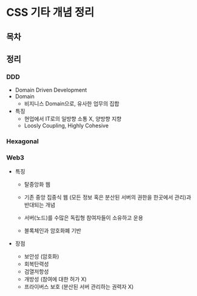 # CSS 기타 개념 정리



## 목차



## 정리



### DDD

- Domain Driven Development
- Domain
  - 비지니스 Domain으로, 유사한 업무의 집합
- 특징
  - 현업에서 IT로의 일방향 소통 X, 양방향 지향
  - Loosly Coupling, Highly Cohesive



### Hexagonal





### Web3

- 특징

  - 탈중앙화 웹

  - 기존 중앙 집중식 웹 (모든 정보 혹은 분산된 서버의 권한을 한곳에서 관리)과 반대되는 개념

  - 서버(노드)를 수많은 독립형 참여자들이 소유하고 운용
  - 블록체인과 암호화폐 기반

- 장점
  - 보안성 (암호화)
  - 회복탄력성
  - 검열저항성
  - 개방성 (참여에 대한 허가 X)
  - 프라이버스 보호 (분산된 서버 관리하는 권력자 X)

